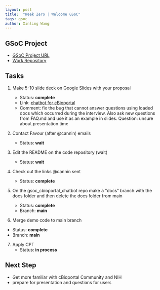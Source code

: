 ```yaml
---
layout: post
title:  "Week Zero | Welcome GSoC"
tags: gsoc
author: Xinling Wang
---
```


## GSoC Project

- [GSoC Project URL](https://summerofcode.withgoogle.com/programs/2024/projects/5PYvMkWW)
- [Work Repository](https://github.com/cannin/gsoc_2024_cbioportal_chatbot)

## Tasks

1. Make 5-10 slide deck on Google Slides with your proposal
    - Status: **complete**
    - Link: [chatbot for cBioportal](https://docs.google.com/presentation/d/1f-ez5ttZB6mKGu9I7al96eyD3V1_FlILLHQMiX_7nho/edit?usp=sharing)
	- Comment: fix the bug that cannot answer questions using loaded docs which occurred during the interview. Also ask new questions from FAQ.md and use it as an example in slides.
	Question: unsure about presentation time


2.  Contact Favour (after @cannin) emails
    - Status: **wait**   


3. Edit the README on the code repository (wait)
    - Status: **wait**


4. Check out the links @cannin sent
    - Status: **complete**


5. On the gsoc_cbioportal_chatbot repo make a "docs" branch with the docs folder and then delete the docs folder from main
   - Status: **complete**
   - Branch: **main**


6.  Merge demo code to main branch
   - Status: **complete**
   - Branch: **main**


7. Apply CPT
   - Status: **in process**

## Next Step

  - Get more familiar with cBioportal Community and NIH
  - prepare for presentation and questions for users 

